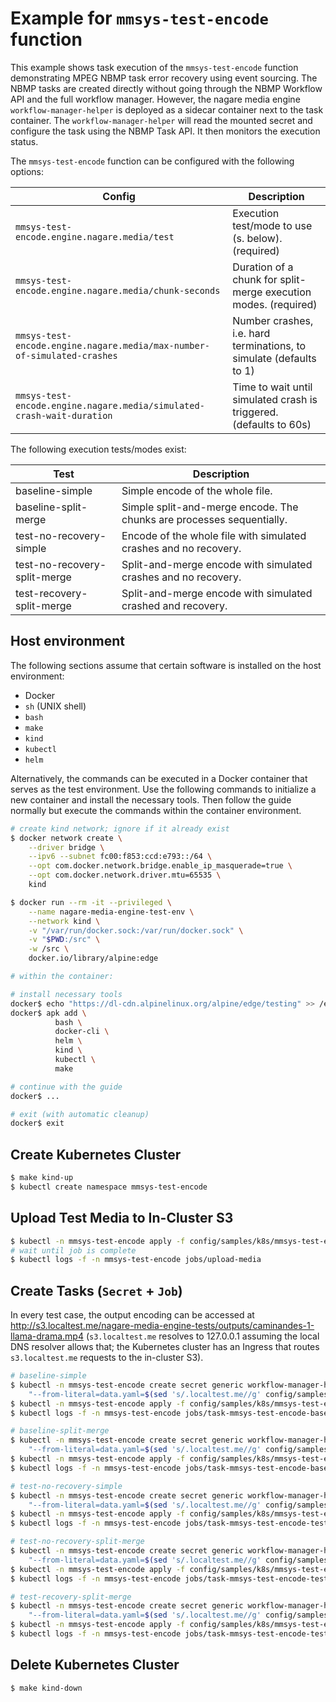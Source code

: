 # Example for `mmsys-test-encode` function

This example shows task execution of the `mmsys-test-encode` function demonstrating MPEG NBMP task error recovery using event sourcing. The NBMP tasks are created directly without going through the NBMP Workflow API and the full workflow manager. However, the nagare media engine `workflow-manager-helper` is deployed as a sidecar container next to the task container. The `workflow-manager-helper` will read the mounted secret and configure the task using the NBMP Task API. It then monitors the execution status.

The `mmsys-test-encode` function can be configured with the following options:

| Config                                                                  | Description                                                         |
| ----------------------------------------------------------------------- | ------------------------------------------------------------------- |
| `mmsys-test-encode.engine.nagare.media/test`                            | Execution test/mode to use (s. below). (required)                   |
| `mmsys-test-encode.engine.nagare.media/chunk-seconds`                   | Duration of a chunk for split-merge execution modes. (required)     |
| `mmsys-test-encode.engine.nagare.media/max-number-of-simulated-crashes` | Number crashes, i.e. hard terminations, to simulate (defaults to 1) |
| `mmsys-test-encode.engine.nagare.media/simulated-crash-wait-duration`   | Time to wait until simulated crash is triggered. (defaults to 60s) |

The following execution tests/modes exist:

| Test                         | Description                                                           |
| ---------------------------- | --------------------------------------------------------------------- |
| baseline-simple              | Simple encode of the whole file.                                      |
| baseline-split-merge         | Simple split-and-merge encode. The chunks are processes sequentially. |
| test-no-recovery-simple      | Encode of the whole file with simulated crashes and no recovery.      |
| test-no-recovery-split-merge | Split-and-merge encode with simulated crashes and no recovery.        |
| test-recovery-split-merge    | Split-and-merge encode with simulated crashed and recovery.           |

## Host environment

The following sections assume that certain software is installed on the host environment:

* Docker
* `sh` (UNIX shell)
* `bash`
* `make`
* `kind`
* `kubectl`
* `helm`

Alternatively, the commands can be executed in a Docker container that serves as the test environment. Use the following commands to initialize a new container and install the necessary tools. Then follow the guide normally but execute the commands within the container environment.

```sh
# create kind network; ignore if it already exist
$ docker network create \
    --driver bridge \
    --ipv6 --subnet fc00:f853:ccd:e793::/64 \
    --opt com.docker.network.bridge.enable_ip_masquerade=true \
    --opt com.docker.network.driver.mtu=65535 \
    kind

$ docker run --rm -it --privileged \
    --name nagare-media-engine-test-env \
    --network kind \
    -v "/var/run/docker.sock:/var/run/docker.sock" \
    -v "$PWD:/src" \
    -w /src \
    docker.io/library/alpine:edge

# within the container:

# install necessary tools
docker$ echo "https://dl-cdn.alpinelinux.org/alpine/edge/testing" >> /etc/apk/repositories
docker$ apk add \
          bash \
          docker-cli \
          helm \
          kind \
          kubectl \
          make

# continue with the guide
docker$ ...

# exit (with automatic cleanup)
docker$ exit
```

## Create Kubernetes Cluster

```sh
$ make kind-up
$ kubectl create namespace mmsys-test-encode
```

## Upload Test Media to In-Cluster S3

```sh
$ kubectl -n mmsys-test-encode apply -f config/samples/k8s/mmsys-test-encode/job-upload-media.yaml
# wait until job is complete
$ kubectl logs -f -n mmsys-test-encode jobs/upload-media
```

## Create Tasks (`Secret` + `Job`)

In every test case, the output encoding can be accessed at <http://s3.localtest.me/nagare-media-engine-tests/outputs/caminandes-1-llama-drama.mp4> (`s3.localtest.me` resolves to 127.0.0.1 assuming the local DNS resolver allows that; the Kubernetes cluster has an Ingress that routes `s3.localtest.me` requests to the in-cluster S3).

```sh
# baseline-simple
$ kubectl -n mmsys-test-encode create secret generic workflow-manager-helper-data-mmsys-test-encode-baseline-simple \
    "--from-literal=data.yaml=$(sed 's/.localtest.me//g' config/samples/nagare-media/workflow-manager-helper-data_mmsys-test-encode-baseline-simple.yaml)"
$ kubectl -n mmsys-test-encode apply -f config/samples/k8s/mmsys-test-encode/job-task-mmsys-test-encode-baseline-simple.yaml
$ kubectl logs -f -n mmsys-test-encode jobs/task-mmsys-test-encode-baseline-simple -c function

# baseline-split-merge
$ kubectl -n mmsys-test-encode create secret generic workflow-manager-helper-data-mmsys-test-encode-baseline-split-merge \
    "--from-literal=data.yaml=$(sed 's/.localtest.me//g' config/samples/nagare-media/workflow-manager-helper-data_mmsys-test-encode-baseline-split-merge.yaml)"
$ kubectl -n mmsys-test-encode apply -f config/samples/k8s/mmsys-test-encode/job-task-mmsys-test-encode-baseline-split-merge.yaml
$ kubectl logs -f -n mmsys-test-encode jobs/task-mmsys-test-encode-baseline-split-merge -c function

# test-no-recovery-simple
$ kubectl -n mmsys-test-encode create secret generic workflow-manager-helper-data-mmsys-test-encode-test-no-recovery-simple \
    "--from-literal=data.yaml=$(sed 's/.localtest.me//g' config/samples/nagare-media/workflow-manager-helper-data_mmsys-test-encode-test-no-recovery-simple.yaml)"
$ kubectl -n mmsys-test-encode apply -f config/samples/k8s/mmsys-test-encode/job-task-mmsys-test-encode-test-no-recovery-simple.yaml
$ kubectl logs -f -n mmsys-test-encode jobs/task-mmsys-test-encode-test-no-recovery-simple -c function

# test-no-recovery-split-merge
$ kubectl -n mmsys-test-encode create secret generic workflow-manager-helper-data-mmsys-test-encode-test-no-recovery-split-merge \
    "--from-literal=data.yaml=$(sed 's/.localtest.me//g' config/samples/nagare-media/workflow-manager-helper-data_mmsys-test-encode-test-no-recovery-split-merge.yaml)"
$ kubectl -n mmsys-test-encode apply -f config/samples/k8s/mmsys-test-encode/job-task-mmsys-test-encode-test-no-recovery-split-merge.yaml
$ kubectl logs -f -n mmsys-test-encode jobs/task-mmsys-test-encode-test-no-recovery-split-merge -c function

# test-recovery-split-merge
$ kubectl -n mmsys-test-encode create secret generic workflow-manager-helper-data-mmsys-test-encode-test-recovery-split-merge \
    "--from-literal=data.yaml=$(sed 's/.localtest.me//g' config/samples/nagare-media/workflow-manager-helper-data_mmsys-test-encode-test-recovery-split-merge.yaml)"
$ kubectl -n mmsys-test-encode apply -f config/samples/k8s/mmsys-test-encode/job-task-mmsys-test-encode-test-recovery-split-merge.yaml
$ kubectl logs -f -n mmsys-test-encode jobs/task-mmsys-test-encode-test-recovery-split-merge -c function
```

## Delete Kubernetes Cluster

```sh
$ make kind-down
```
